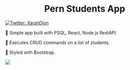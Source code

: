 <h1 align="center">Pern Students App</h1>
<p>
  <a href="https://twitter.com/XarahDion" target="_blank">
    <img alt="Twitter: XarahDion" src="https://img.shields.io/twitter/follow/XarahDion.svg?style=social" />
  </a>
</p>

<p>📌 Simple app built with PSQL, React, Node.js RestAPI.</p>
<p>📌 Executes CRUD commands on a list of students. </p>
<p>📌 Styled with Bootstrap. </p>

<img src="https://res.cloudinary.com/dojn5va73/image/upload/v1673445455/pern-app_bo14mq.png" >
